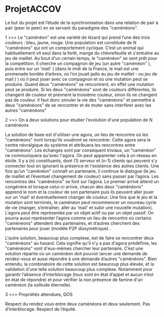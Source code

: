 # ProjetACCOV
Le but du projet est l’étude de la synchronisation dans une relation de pair à pair (peer to peer)
en se servant du paradigme des "caménéons".

1 >>> Le "caménéon" est une variété de lézard qui prend l’une des trois couleurs : bleu, jaune, rouge. Une population est constituée de N "caménéons" qui ont un comportement cyclique. C’est un animal qui habituellement vit seul dans la forêt, mange du chèvrefeuille et s'entraîne au jeu de maillet. Au bout d'un certain temps, le "caménéon" se sent prêt pour la compétition. Il cherche un compagnon de jeu (un autre "caménéon" ), puis entre sur un 'mail' ( (dans le midi de la France, le mail est une promenade bordée d’arbres, où l’on jouait jadis au jeu de maillet - ou jeu de mail ) ) où il peut jouer avec ce compagnon et où une mutation peut se produire. Quand deux "caménéons" se rencontrent, en effet une mutation peut se produire. Si les deux "caménéons" sont de couleurs différentes, ils changent de couleur et prennent la troisième couleur, sinon ils ne changent pas de couleur. Il faut donc simuler la vie des "caménéons" et permettre à deux "caménéons" de se rencontrer et de muter sans interférer avec les autres "caménéons"


2 >>> On a deux solutions pour etudier l'evolution d'une population de N caménéons

La solution de base est d'utiliser une agora, un lieu de rencontre où les "caménéons" iront lorsqu'ils voudront se rencontrer. Cette agora sera le centre névralgique du système et attribuera les rencontres entre "caménéons". Les échanges sont par conséquent triviaux, un "caménéon" ne communiquera qu'avec l'agora. On peut apparenter cela à un réseau en étoile. Il y a (n) constituants, dont (1) serveur et (n-1) clients qui peuvent s'y connecter tout en ignorant la présence et l'existence des autres clients. Une fois qu’un "caménéon" connaît un partenaire, il continue le dialogue (le jeu de maillet et l’éventuel changement de couleur) sans passer par l’agora. Les rencontres des "caménéons" se font sur l’agora. Le premier arrivé attend un congénère et lorsque celui-ci arrive, chacun des deux "caménéons" apprend le nom et la couleur de son partenaire puis ils peuvent aller jouer sur un 'mail' et éventuellement changer de couleur. Une fois que le jeu et la mutation sont terminés, le caménéon peut recommencer un nouveau cycle de vie (manger, s’entraîner, aller au 'mail' et subir une nouvelle mutation). L’agora peut être représentée par un objet actif ou par un objet passif. On pourra aussi représenter l’agora comme un lieu de rencontre où certains "caménéons" attendent des partenaires, et d’autres cherchent des partenaires pour jouer (modèle P2P dissymétrique) .

L'autre solution, beaucoup plus complexe, est de faire se rencontrer deux "caménéons" au hasard. Cela signifie qu'il n'y a pas d'agora prédéfinie, les "caménéons" vont d'eux-mêmes chercher leur partenaire. C’est une solution répartie où un caménéon doit pouvoir lancer une demande de rendez-vous et aussi répondre à une demande d’autres "caménéons". Bien entendu, la combinatoire de cette solution est beaucoup plus élevée, et la validation d'une telle solution beaucoup plus complexe. Notamment pour garantir l’absence d’interblocage (tous sont en état d’appel et aucun n’est en état de répondre) et pour vérifier la non présence de famine d'un caménéon (la solitude éternelle).


3 >>> Propriétés attendues, QOS

Respect du rendez vous entre deux caménéons et deux seulement.
Pas d’interblocage.
Respect de l’équité.
